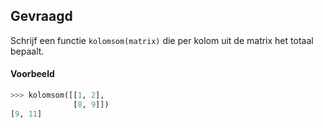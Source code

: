 ## Gevraagd
Schrijf een functie `kolomsom(matrix)` die per kolom uit de matrix het totaal bepaalt.

#### Voorbeeld

```python
>>> kolomsom([[1, 2],
              [8, 9]])
[9, 11]
```